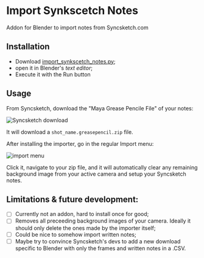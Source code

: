 # Import Synkscetch Notes

Addon for Blender to import notes from Syncsketch.com

## Installation

- Download [import_synkscetch_notes.py](https://raw.githubusercontent.com/L0Lock/import_synkscetch_notes/main/import_synkscetch_notes.py);
- open it in Blender's *text editor*;
- Execute it with the Run button

## Usage

From Syncsketch, download the "Maya Grease Pencile File" of your notes:

![Syncsketch download](https://user-images.githubusercontent.com/16049822/189382632-60cbac33-639a-40e7-8b32-a14c338060ce.png)

It will download a `shot_name.greasepencil.zip` file.

After installing the importer, go in the regular Import menu:

![import menu](https://user-images.githubusercontent.com/16049822/189382090-c6d17928-d9c2-4e42-8aed-9596cc2f4a53.png)

Click it, navigate to your zip file, and it will automatically clear any remaining background image from your active camera and setup your Syncsketch notes.

## Limitations & future development:

- [ ] Currently not an addon, hard to install once for good;
- [ ] Removes all preceeding background images of your camera. Ideally it should only delete the ones made by the importer itself;
- [ ] Could be nice to somehow import written notes;
- [ ] Maybe try to convince Syncsketch's devs to add a new download specific to Blender with only the frames and written notes in a .CSV.
